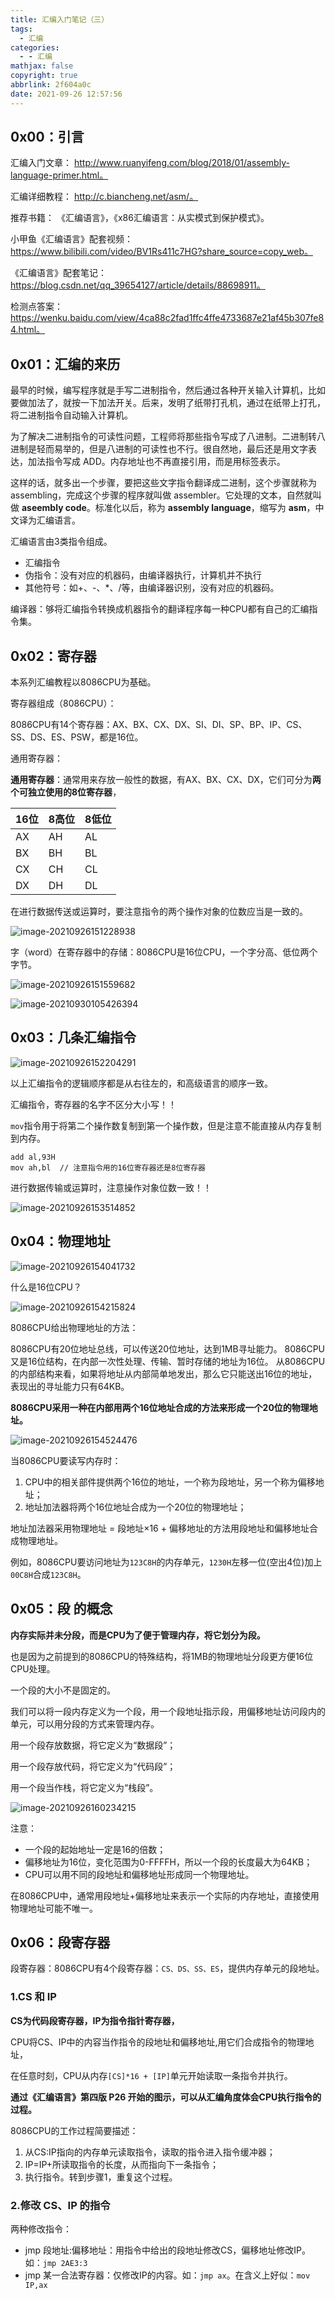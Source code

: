 ```yaml
---
title: 汇编入门笔记（三）
tags:
  - 汇编
categories:
  - - 汇编
mathjax: false
copyright: true
abbrlink: 2f604a0c
date: 2021-09-26 12:57:56
---
```


## 0x00：引言

汇编入门文章： http://www.ruanyifeng.com/blog/2018/01/assembly-language-primer.html。

汇编详细教程： http://c.biancheng.net/asm/。

推荐书籍： 《汇编语言》，《x86汇编语言：从实模式到保护模式》。

小甲鱼《汇编语言》配套视频： https://www.bilibili.com/video/BV1Rs411c7HG?share_source=copy_web。

《汇编语言》配套笔记： https://blog.csdn.net/qq_39654127/article/details/88698911。

检测点答案： https://wenku.baidu.com/view/4ca88c2fad1ffc4ffe4733687e21af45b307fe84.html。

## 0x01：汇编的来历

最早的时候，编写程序就是手写二进制指令，然后通过各种开关输入计算机，比如要做加法了，就按一下加法开关。后来，发明了纸带打孔机，通过在纸带上打孔，将二进制指令自动输入计算机。

为了解决二进制指令的可读性问题，工程师将那些指令写成了八进制。二进制转八进制是轻而易举的，但是八进制的可读性也不行。很自然地，最后还是用文字表达，加法指令写成 ADD。内存地址也不再直接引用，而是用标签表示。

这样的话，就多出一个步骤，要把这些文字指令翻译成二进制，这个步骤就称为 assembling，完成这个步骤的程序就叫做 assembler。它处理的文本，自然就叫做 **aseembly code**。标准化以后，称为 **assembly language**，缩写为 **asm**，中文译为汇编语言。

汇编语言由3类指令组成。

- 汇编指令
- 伪指令：没有对应的机器码，由编译器执行，计算机并不执行
- 其他符号：如+、-、*、/等，由编译器识别，没有对应的机器码。

编译器：够将汇编指令转换成机器指令的翻译程序每一种CPU都有自己的汇编指令集。

## 0x02：寄存器

本系列汇编教程以8086CPU为基础。

寄存器组成（8086CPU）：

8086CPU有14个寄存器：AX、BX、CX、DX、SI、DI、SP、BP、IP、CS、SS、DS、ES、PSW，都是16位。

通用寄存器：

**通用寄存器**：通常用来存放一般性的数据，有AX、BX、CX、DX，它们可分为**两个可独立使用的8位寄存器**，

| 16位 | 8高位 | 8低位 |
| ---- | ----- | ----- |
| AX   | AH    | AL    |
| BX   | BH    | BL    |
| CX   | CH    | CL    |
| DX   | DH    | DL    |

在进行数据传送或运算时，要注意指令的两个操作对象的位数应当是一致的。

![image-20210926151228938](https://gitee.com/grant1499/blog-pic/raw/master/img/202110231823513.png)

字（word）在寄存器中的存储：8086CPU是16位CPU，一个字分高、低位两个字节。

![image-20210926151559682](https://gitee.com/grant1499/blog-pic/raw/master/img/202110231823532.png)

![image-20210930105426394](https://gitee.com/grant1499/blog-pic/raw/master/img/202110231823551.png)

## 0x03：几条汇编指令

![image-20210926152204291](https://gitee.com/grant1499/blog-pic/raw/master/img/202110231823574.png)

以上汇编指令的逻辑顺序都是从右往左的，和高级语言的顺序一致。

汇编指令，寄存器的名字不区分大小写！！

`mov`指令用于将第二个操作数复制到第一个操作数，但是注意不能直接从内存复制到内存。

```assembly
add al,93H
mov ah,bl  // 注意指令用的16位寄存器还是8位寄存器
```

进行数据传输或运算时，注意操作对象位数一致！！

![image-20210926153514852](https://gitee.com/grant1499/blog-pic/raw/master/img/202110231823598.png)

## 0x04：物理地址

![image-20210926154041732](https://gitee.com/grant1499/blog-pic/raw/master/img/202110231823624.png)

什么是16位CPU？

![image-20210926154215824](https://gitee.com/grant1499/blog-pic/raw/master/img/202110231823651.png)

8086CPU给出物理地址的方法：

8086CPU有20位地址总线，可以传送20位地址，达到1MB寻址能力。
8086CPU又是16位结构，在内部一次性处理、传输、暂时存储的地址为16位。
从8086CPU的内部结构来看，如果将地址从内部简单地发出，那么它只能送出16位的地址，表现出的寻址能力只有64KB。

**8086CPU采用一种在内部用两个16位地址合成的方法来形成一个20位的物理地址。**

![image-20210926154524476](https://gitee.com/grant1499/blog-pic/raw/master/img/202110231823674.png)

当8086CPU要读写内存时：

1. CPU中的相关部件提供两个16位的地址，一个称为段地址，另一个称为偏移地址；
2. 地址加法器将两个16位地址合成为一个20位的物理地址；

地址加法器采用物理地址 = 段地址×16 + 偏移地址的方法用段地址和偏移地址合成物理地址。

例如，8086CPU要访问地址为`123C8H`的内存单元，`1230H`左移一位(空出4位)加上`00C8H`合成`123C8H`。

## 0x05：段 的概念

**内存实际并未分段，而是CPU为了便于管理内存，将它划分为段。**

也是因为之前提到的8086CPU的特殊结构，将1MB的物理地址分段更方便16位CPU处理。

一个段的大小不是固定的。

我们可以将一段内存定义为一个段，用一个段地址指示段，用偏移地址访问段内的单元，可以用分段的方式来管理内存。

用一个段存放数据，将它定义为“数据段”；

用一个段存放代码，将它定义为“代码段”；

用一个段当作栈，将它定义为“栈段”。

![image-20210926160234215](https://gitee.com/grant1499/blog-pic/raw/master/img/202110231823701.png)

注意：

- 一个段的起始地址一定是16的倍数；
- 偏移地址为16位，变化范围为0-FFFFH，所以一个段的长度最大为64KB；
- CPU可以用不同的段地址和偏移地址形成同一个物理地址。

在8086CPU中，通常用段地址+偏移地址来表示一个实际的内存地址，直接使用物理地址可能不唯一。

## 0x06：段寄存器

段寄存器：8086CPU有4个段寄存器：`CS、DS、SS、ES`，提供内存单元的段地址。

### 1.CS 和 IP

**CS为代码段寄存器，IP为指令指针寄存器，**

CPU将CS、IP中的内容当作指令的段地址和偏移地址,用它们合成指令的物理地址，

在任意时刻，CPU从内存`[CS]*16 + [IP]`单元开始读取一条指令并执行。

**通过《汇编语言》第四版 P26 开始的图示，可以从汇编角度体会CPU执行指令的过程。**

8086CPU的工作过程简要描述：

1. 从CS:IP指向的内存单元读取指令，读取的指令进入指令缓冲器；
2. IP=IP+所读取指令的长度，从而指向下一条指令；
3. 执行指令。转到步骤1，重复这个过程。

### 2.修改 CS、IP 的指令

两种修改指令：

- jmp 段地址:偏移地址：用指令中给出的段地址修改CS，偏移地址修改IP。如：`jmp 2AE3:3`
- jmp 某一合法寄存器：仅修改IP的内容。如：`jmp ax`。在含义上好似：`mov IP,ax`